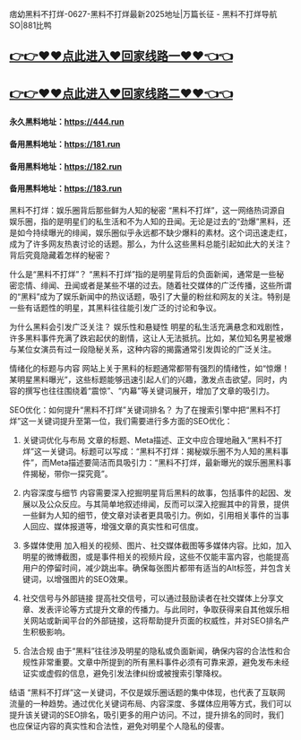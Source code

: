 痞幼黑料不打烊-0627-黑料不打烊最新2025地址|万篇长征 - 黑料不打烊导航SO|881比鸭

## [👉👉♥♥点此进入♥回家线路一♥♥👈👈](https://unpkg.com/182run/index.html)
## [👉👉♥♥点此进入♥回家线路二♥♥👈👈](https://unpkg.com/182-1run/index.html)

#### 永久黑料地址：https://444.run
#### 备用黑料地址：https://181.run
#### 备用黑料地址：https://182.run
#### 备用黑料地址：https://183.run



黑料不打烊：娱乐圈背后那些鲜为人知的秘密
“黑料不打烊”，这一网络热词源自娱乐圈，指的是明星们的私生活和不为人知的丑闻。无论是过去的“劲爆”黑料，还是如今持续曝光的绯闻，娱乐圈似乎永远都不缺少爆料的素材。这个词迅速走红，成为了许多网友热衷讨论的话题。那么，为什么这些黑料总能引起如此大的关注？背后究竟隐藏着怎样的秘密？

什么是“黑料不打烊”？
“黑料不打烊”指的是明星背后的负面新闻，通常是一些秘密恋情、绯闻、丑闻或者是某些不堪的过去。随着社交媒体的广泛传播，这些所谓的“黑料”成为了娱乐新闻中的热议话题，吸引了大量的粉丝和网友的关注。特别是一些有话题性的明星，其黑料往往能引发广泛的讨论和争议。

为什么黑料会引发广泛关注？
娱乐性和悬疑性
明星的私生活充满悬念和戏剧性，许多黑料事件充满了跌宕起伏的剧情，这让人无法抵抗。比如，某位知名男星被爆与某位女演员有过一段隐秘关系，这种内容的揭露通常引发舆论的广泛关注。

情绪化的标题与内容
网站上关于黑料的标题通常都带有强烈的情绪性，如“惊爆！某明星黑料曝光”，这些标题能够迅速引起人们的兴趣，激发点击欲望。同时，内容的撰写也往往围绕着“震惊”、“内幕”等关键词展开，增加了文章的吸引力。

SEO优化：如何提升“黑料不打烊”关键词排名？
为了在搜索引擎中把“黑料不打烊”这一关键词提升至第一位，我们需要进行多方面的SEO优化：

1. 关键词优化与布局
文章的标题、Meta描述、正文中应合理地融入“黑料不打烊”这一关键词。标题可以写成：“黑料不打烊：揭秘娱乐圈不为人知的黑料事件”，而Meta描述要简洁而具吸引力：“黑料不打烊，最新曝光的娱乐圈黑料事件揭秘，带你一探究竟”。

2. 内容深度与细节
内容需要深入挖掘明星背后黑料的故事，包括事件的起因、发展以及公众反应。与其简单地叙述绯闻，反而可以深入挖掘其中的背景，提供一些鲜为人知的细节，使文章对读者更具吸引力。例如，引用相关事件的当事人回应、媒体报道等，增强文章的真实性和可信度。

3. 多媒体使用
加入相关的视频、图片、社交媒体截图等多媒体内容。比如，加入明星的微博截图，或是事件相关的视频片段，这些不仅能丰富内容，也能提高用户的停留时间，减少跳出率。确保每张图片都带有适当的Alt标签，并包含关键词，以增强图片的SEO效果。

4. 社交信号与外部链接
提高社交信号，可以通过鼓励读者在社交媒体上分享文章、发表评论等方式提升文章的传播力。与此同时，争取获得来自其他娱乐相关网站或新闻平台的外部链接，这将帮助提升页面的权威性，并对SEO排名产生积极影响。

5. 合法合规
由于“黑料”往往涉及明星的隐私或负面新闻，确保内容的合法性和合规性非常重要。文章中所提到的所有黑料事件必须有可靠来源，避免发布未经证实或虚假的信息，避免引发法律纠纷或被搜索引擎降权。

结语
“黑料不打烊”这一关键词，不仅是娱乐圈话题的集中体现，也代表了互联网流量的一种趋势。通过优化关键词布局、内容深度、多媒体应用等方式，我们可以提升该关键词的SEO排名，吸引更多的用户访问。不过，提升排名的同时，我们也应保证内容的真实性和合法性，避免对明星个人隐私的侵害。

